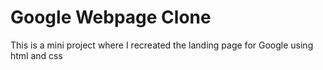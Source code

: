# Google Webpage Clone
This is a mini project where I recreated the landing page for Google using html and css
